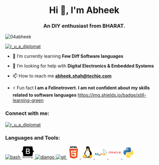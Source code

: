 <h1 align="center">Hi 👋, I'm Abheek</h1>
<h3 align="center">An DIY enthusiast from BHARAT.</h3>

<p align="left"> <img src="https://komarev.com/ghpvc/?username=04abheek&label=Profile%20views&color=0e75b6&style=flat" alt="04abheek" /> </p>

<p align="left"> <a href="https://twitter.com/r_u_a_diplomat" target="blank"><img src="https://img.shields.io/twitter/follow/r_u_a_diplomat?logo=twitter&style=for-the-badge" alt="r_u_a_diplomat" /></a> </p>

- 🌱 I’m currently learning **Few Diff Software languages**

- 🤝 I’m looking for help with **Digital Electronics & Embedded Systems**

- 📫 How to reach me **abheek.shah@techie.com**

- ⚡ Fun fact **I am a Felinetrovert. I am not confident about my skills related to software languages**
https://img.shields.io/badge/still-learning-green

<h3 align="left">Connect with me:</h3>
<p align="left">
<a href="https://twitter.com/r_u_a_diplomat" target="blank"><img align="center" src="https://raw.githubusercontent.com/rahuldkjain/github-profile-readme-generator/master/src/images/icons/Social/twitter.svg" alt="r_u_a_diplomat" height="30" width="40" /></a>
</p>

<h3 align="left">Languages and Tools:</h3>
<p align="left"> <a href="https://www.gnu.org/software/bash/" target="_blank" rel="noreferrer"> <img src="https://www.vectorlogo.zone/logos/gnu_bash/gnu_bash-icon.svg" alt="bash" width="40" height="40"/> </a> <a href="https://getbootstrap.com" target="_blank" rel="noreferrer"> <img src="https://raw.githubusercontent.com/devicons/devicon/master/icons/bootstrap/bootstrap-plain-wordmark.svg" alt="bootstrap" width="40" height="40"/> </a> <a href="https://www.djangoproject.com/" target="_blank" rel="noreferrer"> <img src="https://cdn.worldvectorlogo.com/logos/django.svg" alt="django" width="40" height="40"/> </a> <a href="https://git-scm.com/" target="_blank" rel="noreferrer"> <img src="https://www.vectorlogo.zone/logos/git-scm/git-scm-icon.svg" alt="git" width="40" height="40"/> </a> <a href="https://www.w3.org/html/" target="_blank" rel="noreferrer"> <img src="https://raw.githubusercontent.com/devicons/devicon/master/icons/html5/html5-original-wordmark.svg" alt="html5" width="40" height="40"/> </a> <a href="https://www.linux.org/" target="_blank" rel="noreferrer"> <img src="https://raw.githubusercontent.com/devicons/devicon/master/icons/linux/linux-original.svg" alt="linux" width="40" height="40"/> </a> <a href="https://www.mysql.com/" target="_blank" rel="noreferrer"> <img src="https://raw.githubusercontent.com/devicons/devicon/master/icons/mysql/mysql-original-wordmark.svg" alt="mysql" width="40" height="40"/> </a> <a href="https://www.oracle.com/" target="_blank" rel="noreferrer"> <img src="https://raw.githubusercontent.com/devicons/devicon/master/icons/oracle/oracle-original.svg" alt="oracle" width="40" height="40"/> </a> <a href="https://www.python.org" target="_blank" rel="noreferrer"> <img src="https://raw.githubusercontent.com/devicons/devicon/master/icons/python/python-original.svg" alt="python" width="40" height="40"/> </a> </p>
